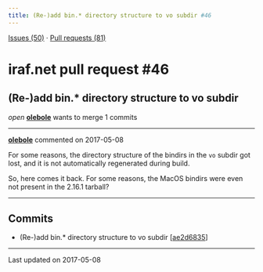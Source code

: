 ```yaml
---
title: (Re-)add bin.* directory structure to vo subdir #46
---
```


[Issues (50)](https://iraf-community.github.io/iraf-v216/issues) · [Pull requests (81)](https://iraf-community.github.io/iraf-v216/issues/pulls)

# iraf.net pull request #46
## (Re-)add bin.* directory structure to vo subdir
*open* **[olebole](https://github.com/olebole)** wants to merge 1 commits

- - - -

**[olebole](https://github.com/olebole)** commented on 2017-05-08

For some reasons, the directory structure of the bindirs in the `vo` subdir got lost, and it is not automatically regenerated during build.  
  
So, here comes it back. For some reasons, the MacOS bindirs were even not present in the 2.16.1 tarball?
- - - -

## Commits

* (Re-)add bin.* directory structure to vo subdir [[ae2d6835](https://github.com/iraf-community/iraf/commit/ae2d683553ff6a4b05a6ed550606f19bf67cf3d1)]

- - - -

Last updated on 2017-05-08
